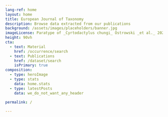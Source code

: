 ```yaml
---
lang-ref: home
layout: home
title: European Journal of Taxonomy
description: Browse data extracted from our publications
background: /assets/images/placeholders/banner.jpg
imageLicense: Paratype of _Cyrtodactylus chungi_ Ostrowski _et al._ 2021
height: 90vh
cta:
  - text: Material
    href: /occurrence/search
  - text: Publications
    href: /dataset/search
    isPrimary: true
composition:
  - type: heroImage
  - type: stats
    data: home.stats
  - type: latestPosts
    data: we_do_not_want_any_header
    
permalink: /

---
```

